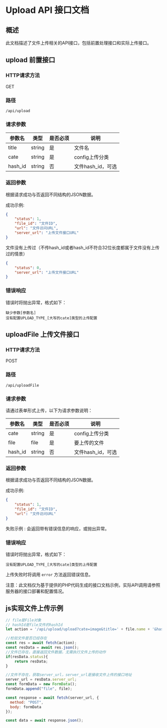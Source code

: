 # Upload API 接口文档

## 概述
此文档描述了文件上传相关的API接口，包括前置处理接口和实际上传接口。

## upload 前置接口

### HTTP请求方法
GET

### 路径
`/api/upload`

### 请求参数

| 参数名  | 类型 | 是否必须 | 说明  |
| ------- | ---- | -------- | ----- |
| title   | string | 是      | 文件名 |
| cate    | string | 是      | config上传分类 |
| hash_id | string | 否      | 文件hash_id，可选|

### 返回参数

根据请求成功与否返回不同结构的JSON数据。

成功示例:
```json
{
    "status": 1,
    "file_id": "文件ID",
    "url": "文件访问URL",
    "server_url": "上传文件接口URL"
}
```

文件没有上传过（不传hash_id或者hash_id不符合32位长度都属于文件没有上传过的情景）
```json
{
    "status": 0,
    "server_url": "上传文件接口URL"
}
```

### 错误响应
错误时将抛出异常，格式如下：
```plaintext
缺少参数[参数名]
没有配置UPLOAD_TYPE_[大写的cate]类型的上传配置
```

## uploadFile 上传文件接口

### HTTP请求方法
POST

### 路径
`/api/uploadFile`

### 请求参数

请通过表单形式上传，以下为请求参数说明：

| 参数名 | 类型 | 是否必须 | 说明  |
| ------ | ---- | -------- | ----- |
| cate   | string | 是      | config上传分类 |
| file   | file   | 是      | 要上传的文件 |
| hash_id | string | 否      | 文件hash_id，可选|

### 返回参数

根据请求成功与否返回不同结构的JSON数据。

成功示例:
```json
{
    "status": 1,
    "file_id": "文件ID",
    "url": "文件访问URL"
}
```

失败示例 :
会返回带有错误信息的响应，或抛出异常。

### 错误响应
错误时将抛出异常，格式如下：
```plaintext
没有配置UPLOAD_TYPE_[大写的cate]类型的上传配置
```

上传失败时将调用 `error` 方法返回错误信息。

注意：此文档仅为基于提供的PHP代码生成的接口文档示例，实际API调用请参照服务器的接口部署和配置情况。


## js实现文件上传示例

```javascript
// file是File对象
// hashId是file文件的hashId
let action = '/api/upload/upload?cate=image&title=' + file.name + '&hash_id=' + hashId;

//检验文件是否已经存在
const res = await fetch(action);
const resData = await res.json();
//文件已存在，直接返回文件数据，无需执行文件上传的动作
if(resData.status){
    return resData;
}

//文件不存在，获取server_url，server_url是接收文件上传的接口地址
server_url = resData.server_url;
const formData = new FormData();
formData.append("file", file);

const response = await fetch(server_url, {
  method: "POST",
  body: formData
});

const data = await response.json();

```